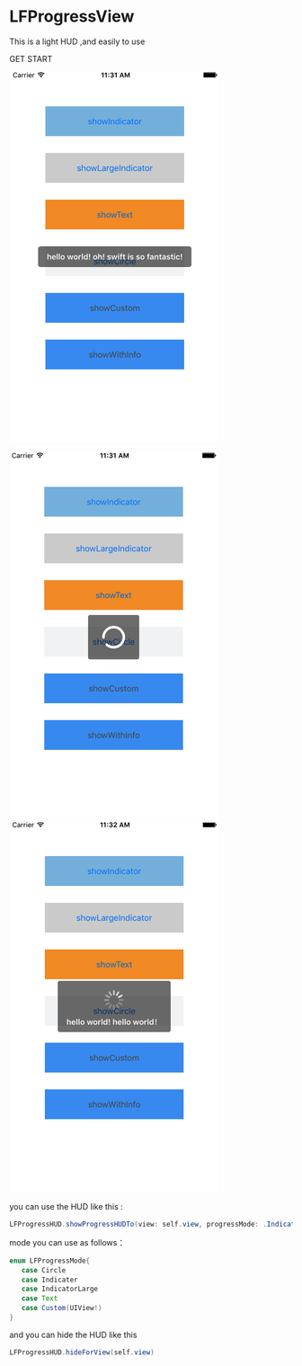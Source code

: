 # LFProgressView

This is a light HUD ,and easily to use

GET START

 ![LFProgressView](http://github.com/mlf2020/LFProgressView/raw/master/LFProgressView/snapshot/Snip20160608_20.png)
 
![LFProgressView](http://github.com/mlf2020/LFProgressView/raw/master/LFProgressView/snapshot/Snip20160608_21.png)
![LFProgressView](http://github.com/mlf2020/LFProgressView/raw/master/LFProgressView/snapshot/Snip20160608_22.png)
 
 you can use the HUD like this :
 
```java 
LFProgressHUD.showProgressHUDTo(view: self.view, progressMode: .Indicater) 
```
mode you can use as follows：
 
 ```java 
 enum LFProgressMode{
    case Circle
    case Indicater
    case IndicatorLarge
    case Text
    case Custom(UIView!)
}
```

and you can hide the HUD like this 

```java
LFProgressHUD.hideForView(self.view)
```


